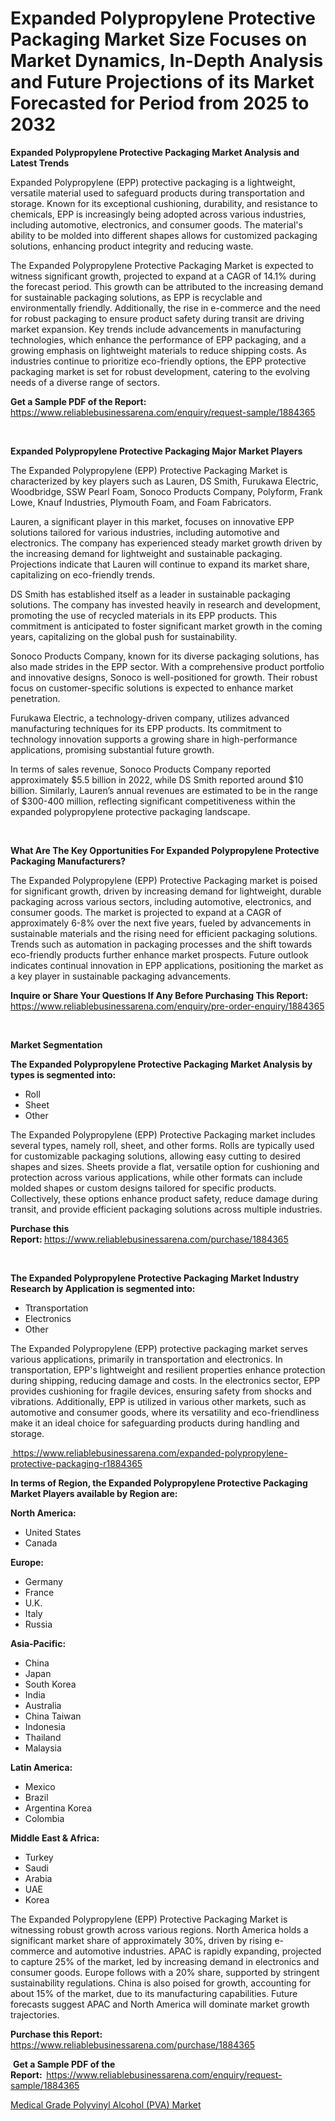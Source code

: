 <p><h1>Expanded Polypropylene Protective Packaging Market Size Focuses on Market Dynamics, In-Depth Analysis and Future Projections of its Market Forecasted for Period from 2025 to 2032</h1></p><p><strong>Expanded Polypropylene Protective Packaging Market Analysis and Latest Trends</strong></p>
<p><p>Expanded Polypropylene (EPP) protective packaging is a lightweight, versatile material used to safeguard products during transportation and storage. Known for its exceptional cushioning, durability, and resistance to chemicals, EPP is increasingly being adopted across various industries, including automotive, electronics, and consumer goods. The material's ability to be molded into different shapes allows for customized packaging solutions, enhancing product integrity and reducing waste.</p><p>The Expanded Polypropylene Protective Packaging Market is expected to witness significant growth, projected to expand at a CAGR of 14.1% during the forecast period. This growth can be attributed to the increasing demand for sustainable packaging solutions, as EPP is recyclable and environmentally friendly. Additionally, the rise in e-commerce and the need for robust packaging to ensure product safety during transit are driving market expansion. Key trends include advancements in manufacturing technologies, which enhance the performance of EPP packaging, and a growing emphasis on lightweight materials to reduce shipping costs. As industries continue to prioritize eco-friendly options, the EPP protective packaging market is set for robust development, catering to the evolving needs of a diverse range of sectors.</p></p>
<p><strong>Get a Sample PDF of the Report:&nbsp;</strong> <a href="https://www.reliablebusinessarena.com/enquiry/request-sample/1884365?utm_campaign=2476&utm_medium=2&utm_source=Github&utm_content=ia&utm_term=03042025&utm_id=expanded-polypropylene-protective-packaging">https://www.reliablebusinessarena.com/enquiry/request-sample/1884365</a></p>
<p>&nbsp;</p>
<p><strong>Expanded Polypropylene Protective Packaging Major Market Players</strong></p>
<p><p>The Expanded Polypropylene (EPP) Protective Packaging Market is characterized by key players such as Lauren, DS Smith, Furukawa Electric, Woodbridge, SSW Pearl Foam, Sonoco Products Company, Polyform, Frank Lowe, Knauf Industries, Plymouth Foam, and Foam Fabricators. </p><p>Lauren, a significant player in this market, focuses on innovative EPP solutions tailored for various industries, including automotive and electronics. The company has experienced steady market growth driven by the increasing demand for lightweight and sustainable packaging. Projections indicate that Lauren will continue to expand its market share, capitalizing on eco-friendly trends.</p><p>DS Smith has established itself as a leader in sustainable packaging solutions. The company has invested heavily in research and development, promoting the use of recycled materials in its EPP products. This commitment is anticipated to foster significant market growth in the coming years, capitalizing on the global push for sustainability.</p><p>Sonoco Products Company, known for its diverse packaging solutions, has also made strides in the EPP sector. With a comprehensive product portfolio and innovative designs, Sonoco is well-positioned for growth. Their robust focus on customer-specific solutions is expected to enhance market penetration.</p><p>Furukawa Electric, a technology-driven company, utilizes advanced manufacturing techniques for its EPP products. Its commitment to technology innovation supports a growing share in high-performance applications, promising substantial future growth.</p><p>In terms of sales revenue, Sonoco Products Company reported approximately $5.5 billion in 2022, while DS Smith reported around $10 billion. Similarly, Lauren’s annual revenues are estimated to be in the range of $300-400 million, reflecting significant competitiveness within the expanded polypropylene protective packaging landscape.</p></p>
<p>&nbsp;</p>
<p><strong>What Are The Key Opportunities For Expanded Polypropylene Protective Packaging Manufacturers?</strong></p>
<p><p>The Expanded Polypropylene (EPP) Protective Packaging market is poised for significant growth, driven by increasing demand for lightweight, durable packaging across various sectors, including automotive, electronics, and consumer goods. The market is projected to expand at a CAGR of approximately 6-8% over the next five years, fueled by advancements in sustainable materials and the rising need for efficient packaging solutions. Trends such as automation in packaging processes and the shift towards eco-friendly products further enhance market prospects. Future outlook indicates continual innovation in EPP applications, positioning the market as a key player in sustainable packaging advancements.</p></p>
<p><strong>Inquire or Share Your Questions If Any Before Purchasing This Report:</strong> <a href="https://www.reliablebusinessarena.com/enquiry/pre-order-enquiry/1884365?utm_campaign=2476&utm_medium=2&utm_source=Github&utm_content=ia&utm_term=03042025&utm_id=expanded-polypropylene-protective-packaging">https://www.reliablebusinessarena.com/enquiry/pre-order-enquiry/1884365</a></p>
<p>&nbsp;</p>
<p><strong>Market Segmentation</strong></p>
<p><strong>The Expanded Polypropylene Protective Packaging Market Analysis by types is segmented into:</strong></p>
<p><ul><li>Roll</li><li>Sheet</li><li>Other</li></ul></p>
<p><p>The Expanded Polypropylene (EPP) Protective Packaging market includes several types, namely roll, sheet, and other forms. Rolls are typically used for customizable packaging solutions, allowing easy cutting to desired shapes and sizes. Sheets provide a flat, versatile option for cushioning and protection across various applications, while other formats can include molded shapes or custom designs tailored for specific products. Collectively, these options enhance product safety, reduce damage during transit, and provide efficient packaging solutions across multiple industries.</p></p>
<p><strong>Purchase this Report:&nbsp;</strong><a href="https://www.reliablebusinessarena.com/purchase/1884365?utm_campaign=2476&utm_medium=2&utm_source=Github&utm_content=ia&utm_term=03042025&utm_id=expanded-polypropylene-protective-packaging">https://www.reliablebusinessarena.com/purchase/1884365</a></p>
<p>&nbsp;</p>
<p><strong>The Expanded Polypropylene Protective Packaging Market Industry Research by Application is segmented into:</strong></p>
<p><ul><li>Ttransportation</li><li>Electronics</li><li>Other</li></ul></p>
<p><p>The Expanded Polypropylene (EPP) protective packaging market serves various applications, primarily in transportation and electronics. In transportation, EPP's lightweight and resilient properties enhance protection during shipping, reducing damage and costs. In the electronics sector, EPP provides cushioning for fragile devices, ensuring safety from shocks and vibrations. Additionally, EPP is utilized in various other markets, such as automotive and consumer goods, where its versatility and eco-friendliness make it an ideal choice for safeguarding products during handling and storage.</p></p>
<p><a href="https://www.reliablebusinessarena.com/expanded-polypropylene-protective-packaging-r1884365?utm_campaign=2476&utm_medium=2&utm_source=Github&utm_content=ia&utm_term=03042025&utm_id=expanded-polypropylene-protective-packaging">&nbsp;https://www.reliablebusinessarena.com/expanded-polypropylene-protective-packaging-r1884365</a></p>
<p><strong>In terms of Region, the Expanded Polypropylene Protective Packaging Market Players available by Region are:</strong></p>
<p>
    <p> <strong> North America: </strong>
        <ul>
            <li>United States</li>
            <li>Canada</li>
        </ul>
        </p> 
    <p> <strong> Europe: </strong>
        <ul>
            <li>Germany</li>
            <li>France</li>
            <li>U.K.</li>
            <li>Italy</li>
            <li>Russia</li>
        </ul>
        </p> 
    <p> <strong> Asia-Pacific: </strong>
        <ul>
            <li>China</li>
            <li>Japan</li>
            <li>South Korea</li>
            <li>India</li>
            <li>Australia</li>
            <li>China Taiwan</li>
            <li>Indonesia</li>
            <li>Thailand</li>
            <li>Malaysia</li>
        </ul>
        </p> 
    <p> <strong> Latin America: </strong>
        <ul>
            <li>Mexico</li>
            <li>Brazil</li>
            <li>Argentina Korea</li>
            <li>Colombia</li>
        </ul>
        </p> 
    <p> <strong> Middle East & Africa: </strong>
        <ul>
            <li>Turkey</li>
            <li>Saudi</li>
            <li>Arabia</li>
            <li>UAE</li>
            <li>Korea</li>
        </ul>
    </p>
    </p>
<p><p>The Expanded Polypropylene (EPP) Protective Packaging Market is witnessing robust growth across various regions. North America holds a significant market share of approximately 30%, driven by rising e-commerce and automotive industries. APAC is rapidly expanding, projected to capture 25% of the market, led by increasing demand in electronics and consumer goods. Europe follows with a 20% share, supported by stringent sustainability regulations. China is also poised for growth, accounting for about 15% of the market, due to its manufacturing capabilities. Future forecasts suggest APAC and North America will dominate market growth trajectories.</p></p>
<p><strong>Purchase this Report: </strong><a href="https://www.reliablebusinessarena.com/purchase/1884365?utm_campaign=2476&utm_medium=2&utm_source=Github&utm_content=ia&utm_term=03042025&utm_id=expanded-polypropylene-protective-packaging">https://www.reliablebusinessarena.com/purchase/1884365</a></p>
<p>&nbsp;<strong>Get a Sample PDF of the Report:&nbsp;&nbsp;</strong><a href="https://www.reliablebusinessarena.com/enquiry/request-sample/1884365?utm_campaign=2476&utm_medium=2&utm_source=Github&utm_content=ia&utm_term=03042025&utm_id=expanded-polypropylene-protective-packaging">https://www.reliablebusinessarena.com/enquiry/request-sample/1884365</a></p>
<p><strong></strong></p>
<p><p><a href="https://github.com/bensemilia864/Market-Research-Report-List-1/blob/main/medical-grade-polyvinyl-alcohol-pva-market.md?utm_campaign=2476&utm_medium=2&utm_source=Github&utm_content=ia&utm_term=03042025&utm_id=expanded-polypropylene-protective-packaging">Medical Grade Polyvinyl Alcohol (PVA) Market</a></p></p>